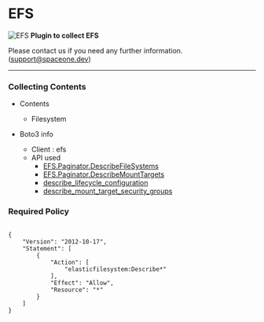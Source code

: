 # EFS

![EFS](https://spaceone-custom-assets.s3.ap-northeast-2.amazonaws.com/console-assets/icons/cloud-services/aws/Amazon-Elastic-File-System_EFS.svg)
**Plugin to collect EFS**

Please contact us if you need any further information. (<support@spaceone.dev>)

---

### Collecting Contents

- Contents
  - Filesystem
  
- Boto3 info
  - Client : efs
  - API used
    - [EFS.Paginator.DescribeFileSystems](https://boto3.amazonaws.com/v1/documentation/api/latest/reference/services/efs.html#EFS.Paginator.DescribeFileSystems)
    - [EFS.Paginator.DescribeMountTargets](https://boto3.amazonaws.com/v1/documentation/api/latest/reference/services/efs.html#EFS.Paginator.DescribeMountTargets)
    - [describe_lifecycle_configuration](https://boto3.amazonaws.com/v1/documentation/api/latest/reference/services/efs.html#EFS.Client.describe_lifecycle_configuration)
    - [describe_mount_target_security_groups](https://boto3.amazonaws.com/v1/documentation/api/latest/reference/services/efs.html#EFS.Client.describe_mount_target_security_groups)

### Required Policy
  
<pre>
<code>
{
    "Version": "2012-10-17",
    "Statement": [
        {
            "Action": [
                "elasticfilesystem:Describe*"
            ],
            "Effect": "Allow",
            "Resource": "*"
        }
    ]
}
</code>
</pre>
